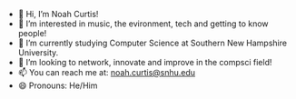 - 👋 Hi, I’m Noah Curtis!
- 👀 I’m interested in music, the evironment, tech and getting to know people!
- 🌱 I’m currently studying Computer Science at Southern New Hampshire University.
- 💞️ I’m looking to network, innovate and improve in the compsci field!
- 📫 You can reach me at: noah.curtis@snhu.edu
- 😄 Pronouns: He/Him

<!---
ncurtis552/ncurtis552 is a ✨ special ✨ repository because its `README.md` (this file) appears on your GitHub profile.
You can click the Preview link to take a look at your changes.
--->
